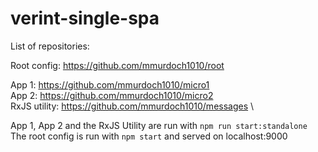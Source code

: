 # verint-single-spa

List of repositories:

Root config: https://github.com/mmurdoch1010/root

App 1: https://github.com/mmurdoch1010/micro1 \
App 2: https://github.com/mmurdoch1010/micro2 \
RxJS utility: https://github.com/mmurdoch1010/messages \

App 1, App 2 and the RxJS Utility are run with 
```npm run start:standalone``` 
The root config is run with ```npm start``` and served on localhost:9000
